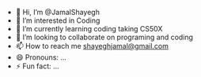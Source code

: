- 👋 Hi, I’m @JamalShayegh
- 👀 I’m interested in Coding
- 🌱 I’m currently learning coding taking CS50X
- 💞️ I’m looking to collaborate on programing and coding
- 📫 How to reach me shayeghjamal@gmail.com
- 😄 Pronouns: ...
- ⚡ Fun fact: ...

<!---
JamalShayegh/JamalShayegh is a ✨ special ✨ repository because its `README.md` (this file) appears on your GitHub profile.
You can click the Preview link to take a look at your changes.
--->
